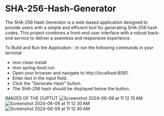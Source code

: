 # SHA-256-Hash-Generator
The SHA-256 Hash Generator is a web-based application designed to provide users with a simple and efficient tool for generating SHA-256 hash codes. This project combines a front-end user interface with a robust back-end service to deliver a seamless and responsive experience.

To Build and Run the Application : \n
run the following commands in your terminal 
- mvn clean install
- mvn spring-boot:run
- Open your browser and navigate to http://localhost:8081.
- Enter text in the input field.
- Click the "Generate Hash" button.
- The SHA-256 hash should be displayed below the button.

IMAGES OF THE OUPTUT
![Screenshot 2024-06-09 at 11 12 15 AM](https://github.com/Harshithk999/SHA-256-Hash-Generator/assets/120638852/7ecbebdd-d2d7-4a88-9d67-069fd28fc2b0)
![Screenshot 2024-06-09 at 11 12 30 AM](https://github.com/Harshithk999/SHA-256-Hash-Generator/assets/120638852/a5c8ec99-2868-4df1-bcd9-feb20573bf11)
![Screenshot 2024-06-09 at 11 12 40 AM](https://github.com/Harshithk999/SHA-256-Hash-Generator/assets/120638852/4382cdf5-02f7-4049-a0f0-0cb6755282c6)
